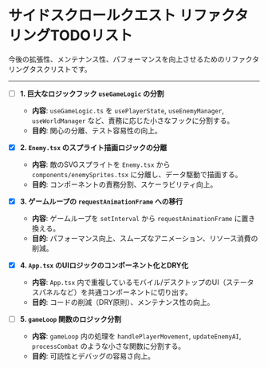 # サイドスクロールクエスト リファクタリングTODOリスト

今後の拡張性、メンテナンス性、パフォーマンスを向上させるためのリファクタリングタスクリストです。

---

- [ ] **1. 巨大なロジックフック `useGameLogic` の分割**
  - **内容**: `useGameLogic.ts` を `usePlayerState`, `useEnemyManager`, `useWorldManager` など、責務に応じた小さなフックに分割する。
  - **目的**: 関心の分離、テスト容易性の向上。

- [x] **2. `Enemy.tsx` のスプライト描画ロジックの分離**
  - **内容**: 敵のSVGスプライトを `Enemy.tsx` から `components/enemySprites.tsx` に分離し、データ駆動で描画する。
  - **目的**: コンポーネントの責務分割、スケーラビリティ向上。

- [x] **3. ゲームループの `requestAnimationFrame` への移行**
  - **内容**: ゲームループを `setInterval` から `requestAnimationFrame` に置き換える。
  - **目的**: パフォーマンス向上、スムーズなアニメーション、リソース消費の削減。

- [x] **4. `App.tsx` のUIロジックのコンポーネント化とDRY化**
  - **内容**: `App.tsx` 内で重複しているモバイル/デスクトップのUI（ステータスパネルなど）を共通コンポーネントに切り出す。
  - **目的**: コードの削減（DRY原則）、メンテナンス性の向上。

- [ ] **5. `gameLoop` 関数のロジック分割**
  - **内容**: `gameLoop` 内の処理を `handlePlayerMovement`, `updateEnemyAI`, `processCombat` のような小さな関数に分割する。
  - **目的**: 可読性とデバッグの容易さ向上。